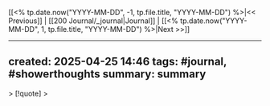 [[<% tp.date.now("YYYY-MM-DD", -1, tp.file.title, "YYYY-MM-DD") %>|<< Previous]] | [[200 Journal/_journal|Journal]] | [[<% tp.date.now("YYYY-MM-DD", 1, tp.file.title, "YYYY-MM-DD") %>|Next >>]] 

---
__created__: 2025-04-25 14:46 
__tags__: #journal, #showerthoughts
__summary__: summary
---

<div data-timeline="{{date:DDD}}"></div>
> [!quote] 
> 

